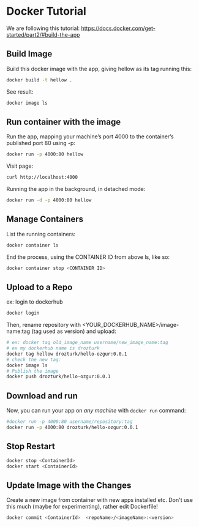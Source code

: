 # Docker Tutorial
We are following this tutorial: https://docs.docker.com/get-started/part2/#build-the-app

## Build Image
Build this docker image with the app, giving hellow as its tag running this:
```bash
docker build -t hellow .
```
See result:
```bash
docker image ls
```
## Run container with the image
Run the app, mapping your machine’s port 4000 to the container’s published port 80 using -p:
```bash
docker run -p 4000:80 hellow
```

Visit page:
```bash
curl http://localhost:4000
```

Running the app in the background, in detached mode:
```bash
docker run -d -p 4000:80 hellow
```
## Manage Containers
List the running containers:
```bash
docker container ls
```

End the process, using the CONTAINER ID from above ls, like so:
```bash
docker container stop <CONTAINER ID>
```
## Upload to a Repo
ex: login to dockerhub
```bash
docker login
```
Then, rename repository with <YOUR_DOCKERHUB_NAME>/image-name:tag (tag used as version)
and upload:
```bash
# ex: docker tag old_image_name username/new_image_name:tag
# ex my dockerhub name is drozturk
docker tag hellow drozturk/hello-ozgur:0.0.1
# check the new tag:
docker image ls
# Publish the image
docker push drozturk/hello-ozgur:0.0.1
```

## Download and run
Now, you can run your app on *any machine* with `docker run` command:
```bash
#docker run -p 4000:80 username/repository:tag
docker run -p 4000:80 drozturk/hello-ozgur:0.0.1
```

## Stop Restart
```bash
docker stop <ContainerId>
docker start <ContainerId>
```

## Update Image with the Changes
Create a new image from container with new apps installed etc.
Don't use this much (maybe for experimenting), rather edit Dockerfile!
 
```bash
docker commit <ContainerId>  <repoName>/<imageName>:<version>
```
